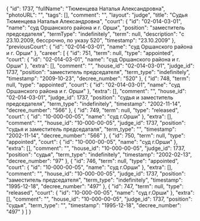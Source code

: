 {
    "id": 1737,
    "fullName": "Тюменцева Наталья Александровна",
    "photoURL": "",
    "tags": [],
    "comment": "",
    "layout": "judge",
    "title": "Судья Тюменцева Наталья Александровна",
    "court": {
        "id": "02-014-03-01",
        "name": "суд Оршанского района и г. Орши",
        "position": "заместитель председателя",
        "termType": "indefinitely",
        "term": null,
        "description": "c 23.10.2009, бессрочно, по указу 520",
        "timestamp": "23.10.2009"
    },
    "previousCourt": {
        "id": "02-014-03-01",
        "name": "суд Оршанского района и г. Орши"
    },
    "career": [
        {
            "id": 751,
            "term": null,
            "type": "appointed",
            "court": {
                "id": "02-014-03-01",
                "name": "суд Оршанского района и г. Орши"
            },
            "extra": [],
            "comment": "",
            "house_id": "02-014-03-01",
            "judge_id": 1737,
            "position": "заместитель председателя",
            "term_type": "indefinitely",
            "timestamp": "2009-10-23",
            "decree_number": "520"
        },
        {
            "id": 748,
            "term": null,
            "type": "appointed",
            "court": {
                "id": "02-014-03-01",
                "name": "суд Оршанского района и г. Орши"
            },
            "extra": [],
            "comment": "",
            "house_id": "02-014-03-01",
            "judge_id": 1737,
            "position": "судья и заместитель председателя",
            "term_type": "indefinitely",
            "timestamp": "2002-11-14",
            "decree_number": "566"
        },
        {
            "id": 749,
            "term": null,
            "type": "released",
            "court": {
                "id": "10-000-00-05",
                "name": "суд г.Орши"
            },
            "extra": [],
            "comment": "",
            "house_id": "10-000-00-05",
            "judge_id": 1737,
            "position": "судья и заместитель председаталя",
            "term_type": "",
            "timestamp": "2002-11-14",
            "decree_number": "566"
        },
        {
            "id": 750,
            "term": null,
            "type": "appointed",
            "court": {
                "id": "10-000-00-05",
                "name": "суд г.Орши"
            },
            "extra": [],
            "comment": "",
            "house_id": "10-000-00-05",
            "judge_id": 1737,
            "position": "судья",
            "term_type": "indefinitely",
            "timestamp": "2002-02-13",
            "decree_number": "97"
        },
        {
            "id": 746,
            "term": null,
            "type": "appointed",
            "court": {
                "id": "10-000-00-05",
                "name": "суд г.Орши"
            },
            "extra": [],
            "comment": "",
            "house_id": "10-000-00-05",
            "judge_id": 1737,
            "position": "заместитель председателя",
            "term_type": "indefinitely",
            "timestamp": "1995-12-18",
            "decree_number": "497"
        },
        {
            "id": 747,
            "term": null,
            "type": "released",
            "court": {
                "id": "10-000-00-05",
                "name": "суд г.Орши"
            },
            "extra": [],
            "comment": "",
            "house_id": "10-000-00-05",
            "judge_id": 1737,
            "position": "судья",
            "term_type": "",
            "timestamp": "1995-12-18",
            "decree_number": "497"
        }
    ]
}